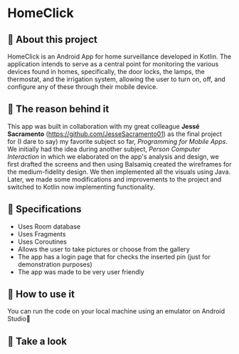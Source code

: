 # HomeClick

## 📌 About this project
HomeClick is an Android App for home surveillance developed in Kotlin.
The application intends to serve as a central point for monitoring the various devices found in homes, specifically, the door locks, the lamps, the thermostat, and 
the irrigation system, allowing the user to turn on, off, and configure any of these through their mobile device.
  
## 📌 The reason behind it
This app was built in collaboration with my great colleague **Jessé Sacramento** (https://github.com/JesseSacramento01) as the final project for (I dare to say) my favorite subject so far, *Programming for Mobile Apps*.
We initially had the idea during another subject, *Person Computer Interaction* in which we elaborated on the app's analysis and design, we first drafted the screens and then using
Balsamiq created the wireframes for the medium-fidelity design. We then implemented all the visuals using Java.
Later, we made some modifications and improvements to the project and switched to Kotlin now implementing functionality.

## 📌 Specifications
* Uses Room database
* Uses Fragments
* Uses Coroutines
* Allows the user to take pictures or choose from the gallery
* The app has a login page that for checks the inserted pin (just for demonstration purposes)
* The app was made to be very user friendly

## 📌 How to use it
You can run the code on your local machine using an emulator on Android Studio👋

## 📌 Take a look

